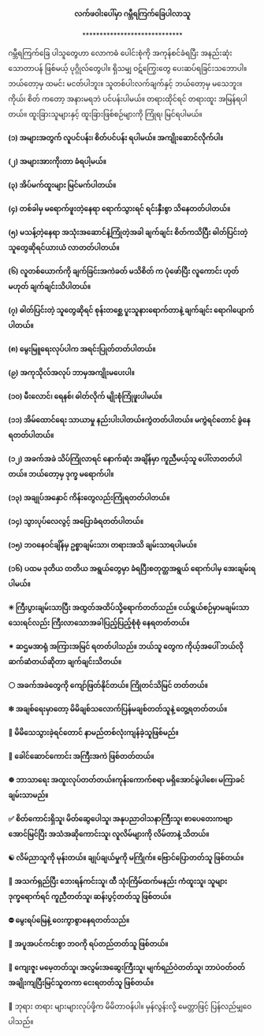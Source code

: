 <h4 style="text-align:center">လက်ဖဝါးပေါ်မှာ ဂမ္ဘီရကြက်ခြေပါလာသူ</h4>
<p style="text-align:center">*****************************</p>

ဂမ္ဘီရကြက်ခြေ ပါသူတွေဟာ လောကဓံ ပေါင်းစုံကို အကုန်စင်ခံရပြီး အနည်းဆုံး သောတာပန် ဖြစ်မယ့် ပုဂ္ဂိုလ်တွေပါ။ 
ရှိသမျှ ဝဋ်ကြွေးတွေ ပေးဆပ်ရခြင်းသဘောပါ။ဘယ်တော့မှ ထမင်း မငတ်ပါဘူး။ သူတစ်ပါးလက်ချက်နှင့် ဘယ်တော့မှ မသေဘူး။ 
ကိုယ်၊ စိတ် ကတော့ အနားမရဘဲ ပင်ပန်းပါမယ်။ တရားထိုင်ရင် တရားထူး အမြန်ရပါတယ်။ ထူးခြားသူများနှင့် ထူးခြားဖြစ်စဉ်များကို 
ကြုံရ၊ မြင်ရပါမယ်။ 
<br><br>
<strong>(၁) အများအတွက် လူပင်ပန်း၊ စိတ်ပင်ပန်း ရပါမယ်။ အကျိုးဆောင်လိုက်ပါ။ 
<br><br>
(၂) အများအားကိုးတာ ခံရပါ့မယ်။
<br><br>
(၃) အိပ်မက်ထူးများ မြင်မက်ပါတယ်။
<br><br>
(၄) တစ်ခါမှ မရောက်ဖူးတဲ့နေရာ ရောက်သွားရင် ရင်းနှီးစွာ သိနေတတ်ပါတယ်။
<br><br>
(၅) မသန့်တဲ့နေရာ အသုံးအဆောင်နဲ့ကြုံတဲ့အခါ ချက်ချင်း စိတ်ကသိပြီး ဓါတ်ပြင်းတဲ့ သူတွေဆိုရင်ယားယံ လာတတ်ပါတယ်။ 
<br><br>
(၆) လူတစ်ယောက်ကို ချက်ခြင်းအကဲခတ် မသိစိတ် က ပုံဖော်ပြီး လူကောင်း ဟုတ် မဟုတ် ချက်ချင်းသိပါတယ်။
<br><br>
(၇) ဓါတ်ပြင်းတဲ့ သူတွေဆိုရင် စုန်းတစ္ဆေ ပူးသူနားရောက်တာနဲ့ ချက်ချင်း ရောဂါပျောက်ပါတယ်။
<br><br>
(၈) မွေးမြူရေးလုပ်ပါက အရင်းပြုတ်တတ်ပါတယ်။
<br><br>
(၉) အကုသိုလ်အလုပ် ဘာမှအကျိုးမပေးပါ။
<br><br>
(၁၀) မီးလောင်၊ ရေနစ်၊ ဓါတ်လိုက် မျိုးစုံကြုံဖူးပါမယ်။
<br><br>
(၁၁) အိမ်ထောင်ရေး သာယာမှု နည်းပါးပါတယ်။ကွဲတတ်ပါတယ်။ မကွဲရင်တောင် ခွဲနေရတတ်ပါတယ်။
<br><br>
(၁၂) အခက်အခဲ သိပ်ကြုံလာရင် နောက်ဆုံး အချိန်မှာ ကူညီမယ့်သူ ပေါ်လာတတ်ပါတယ်။ ဘယ်တော့မှ ဒုက္ခ မရောက်ပါ။
<br><br>
(၁၃) အချုပ်အနှောင် ကိန်းတွေလည်းကြုံရတတ်ပါတယ်။
<br><br>
(၁၄) သွားပုပ်လေလွင့် အပြောခံရတတ်ပါတယ်။
<br><br>
(၁၅) ဘဝနေဝင်ချိန်မှ ဥစ္စာချမ်းသာ၊ တရားအသိ ချမ်းသာရပါမယ်။
<br><br>
(၁၆) ပထမ ဒုတိယ တတိယ အရွယ်တွေမှာ ခံရပြီးစတုတ္ထအရွယ် ရောက်ပါမှ အေးချမ်းရပါမယ်။
<br><br>
✳ ကြီးပွားချမ်းသာပြီး အထွတ်အထိပ်သို့ရောက်တတ်သည်။ ငယ်ရွယ်စဉ်မှာမချမ်းသာသေးရင်လည်း ကြီးလာသောအခါပြည့်ပြည့်စုံစုံ နေရတတ်တယ်။ 
<br><br>
✴ ဆဌမအာရုံ အကြားအမြင် ရတတ်ပါသည်။ ဘယ်သူ တွေက ကိုယ့်အပေါ် ဘယ်လိုဆက်ဆံတယ်ဆိုတာ ချက်ချင်းသိတယ်။ 
<br><br>
⚪ အခက်အခဲတွေကို ကျော်ဖြတ်နိုင်တယ်။ ကြိုတင်သိမြင် တတ်တယ်။ 
<br><br>
❇ အချစ်ရေးမှာတော့ မိမိချစ်သလောက်ပြန်မချစ်တတ်သူနဲ့ တွေ့ရတတ်တယ်။
<br><br>
💮 မိမိသေသွားခဲ့ရင်တောင် နာမည်တစ်လုံးကျန်ခဲ့သူဖြစ်မည်။
<br><br>
💢 ခေါင်ဆောင်ကောင်း အကြီးအကဲ ဖြစ်တတ်တယ်။
<br><br>
☸ ဘာသာရေး အထူးလုပ်တတ်တယ်။ကုန်းကောက်စရာ မရှိအောင်မွဲပါစေ၊ မကြာခင် ချမ်းသာမည်။
<br><br>
✅ စိတ်ကောင်းရှိသူ၊ မိတ်ဆွေပေါသူ၊ အနုပညာဝါသနာကြီးသူ၊ စာပေတေးကဗျာအောင်မြင်ပြီး အသံအဆိုကောင်းသူ၊ လူလိမ်များကို လိမ်တာနဲ့ သိတယ်။ 
<br><br>
☯ လိမ်ညာသူကို မုန်းတယ်။ ချုပ်ချယ်မှုကို မကြိုက်။ ဗြောင်ပြောတတ်သူ ဖြစ်တယ်။
<br><br>
🔰 အသက်ရှည်ပြီး ဘေးရန်ကင်းသူ၊ ထီ သုံးကြိမ်ထက်မနည်း ကံထူးသူ၊ သူများ ဒုက္ခရောက်ရင် ကူညီတတ်သူ၊ ဆန်းပွင့်တတ်သူ ဖြစ်တယ်။
<br><br>
⛔ မွေးရပ်မြေနဲ့ ဝေးကွာစွာနေရတတ်သည်။
<br><br>
🔸 အပူအပင်ကင်းစွာ ဘဝကို ရပ်တည်တတ်သူ ဖြစ်တယ်။
<br><br>
🔘 ကျေးဇူး မမေ့တတ်သူ၊ အလွမ်းအဆွေးကြီးသူ၊ မျက်ရည်ဝဲတတ်သူ၊ ဘာပဲဝတ်ဝတ် အချိုးကျပြီးမြင်သူတကာ ငေးရတတ်သူ ဖြစ်တယ်။</strong>
<br><br>
🙏 ဘုရား တရား များများလုပ်ဖို့က မိမိတာဝန်ပါ။ မှန်လွန်းလို့ မေတ္တာဖြင့် ပြန်လည်မျှဝေပါသည်။